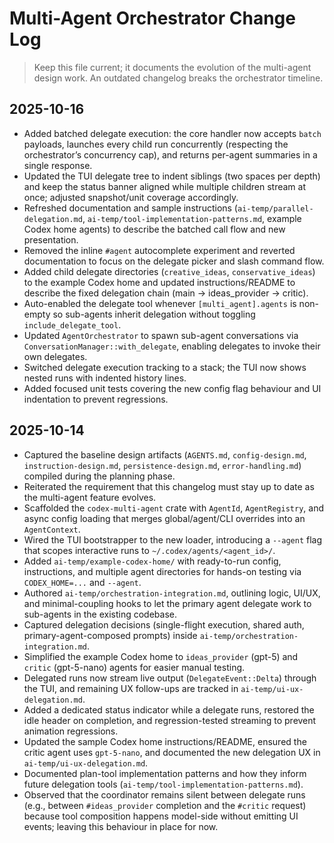 # Multi-Agent Orchestrator Change Log

> Keep this file current; it documents the evolution of the multi-agent design work. An outdated changelog breaks the orchestrator timeline.

## 2025-10-16
- Added batched delegate execution: the core handler now accepts `batch` payloads, launches every child run concurrently (respecting the orchestrator’s concurrency cap), and returns per-agent summaries in a single response.
- Updated the TUI delegate tree to indent siblings (two spaces per depth) and keep the status banner aligned while multiple children stream at once; adjusted snapshot/unit coverage accordingly.
- Refreshed documentation and sample instructions (`ai-temp/parallel-delegation.md`, `ai-temp/tool-implementation-patterns.md`, example Codex home agents) to describe the batched call flow and new presentation.
- Removed the inline `#agent` autocomplete experiment and reverted documentation to focus on the delegate picker and slash command flow.
- Added child delegate directories (`creative_ideas`, `conservative_ideas`) to the example Codex home and updated instructions/README to describe the fixed delegation chain (main → ideas_provider → critic).
- Auto-enabled the delegate tool whenever `[multi_agent].agents` is non-empty so sub-agents inherit delegation without toggling `include_delegate_tool`.
- Updated `AgentOrchestrator` to spawn sub-agent conversations via `ConversationManager::with_delegate`, enabling delegates to invoke their own delegates.
- Switched delegate execution tracking to a stack; the TUI now shows nested runs with indented history lines.
- Added focused unit tests covering the new config flag behaviour and UI indentation to prevent regressions.

## 2025-10-14
- Captured the baseline design artifacts (`AGENTS.md`, `config-design.md`, `instruction-design.md`, `persistence-design.md`, `error-handling.md`) compiled during the planning phase.
- Reiterated the requirement that this changelog must stay up to date as the multi-agent feature evolves.
- Scaffolded the `codex-multi-agent` crate with `AgentId`, `AgentRegistry`, and async config loading that merges global/agent/CLI overrides into an `AgentContext`.
- Wired the TUI bootstrapper to the new loader, introducing a `--agent` flag that scopes interactive runs to `~/.codex/agents/<agent_id>/`.
- Added `ai-temp/example-codex-home/` with ready-to-run config, instructions, and multiple agent directories for hands-on testing via `CODEX_HOME=...` and `--agent`.
- Authored `ai-temp/orchestration-integration.md`, outlining logic, UI/UX, and minimal-coupling hooks to let the primary agent delegate work to sub-agents in the existing codebase.
- Captured delegation decisions (single-flight execution, shared auth, primary-agent-composed prompts) inside `ai-temp/orchestration-integration.md`.
- Simplified the example Codex home to `ideas_provider` (gpt-5) and `critic` (gpt-5-nano) agents for easier manual testing.
- Delegated runs now stream live output (`DelegateEvent::Delta`) through the TUI, and remaining UX follow-ups are tracked in `ai-temp/ui-ux-delegation.md`.
- Added a dedicated status indicator while a delegate runs, restored the idle header on completion, and regression-tested streaming to prevent animation regressions.
- Updated the sample Codex home instructions/README, ensured the critic agent uses `gpt-5-nano`, and documented the new delegation UX in `ai-temp/ui-ux-delegation.md`.
- Documented plan-tool implementation patterns and how they inform future delegation tools (`ai-temp/tool-implementation-patterns.md`).
- Observed that the coordinator remains silent between delegate runs (e.g., between `#ideas_provider` completion and the `#critic` request) because tool composition happens model-side without emitting UI events; leaving this behaviour in place for now.
